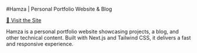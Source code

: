 
#Hamza | Personal Portfolio Website & Blog

[🚀 Visit the Site](https://hamza-portfolio-blush.vercel.app/)


Hamza is a personal portfolio website showcasing projects, a blog, and other technical content. Built with Next.js and Tailwind CSS, it delivers a fast and responsive experience.


